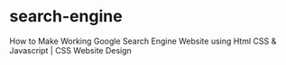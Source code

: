 # search-engine
How to Make Working Google Search Engine Website using Html CSS &amp; Javascript | CSS Website Design
